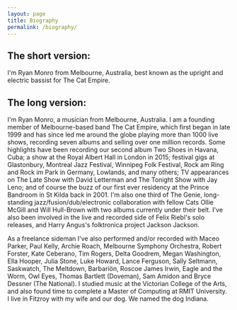 ```yaml
---
layout: page
title: Biography
permalink: /biography/
---
```


## The short version: 
I'm Ryan Monro from Melbourne, Australia, best known as the upright and electric bassist for The Cat Empire.

## The long version: 
I'm Ryan Monro, a musician from Melbourne, Australia. I am a founding member of Melbourne-based band The Cat Empire, which first began in late 1999 and has since led me around the globe playing more than 1000 live shows, recording seven albums and selling over one million records. Some highlights have been recording our second album Two Shoes in Havana, Cuba; a show at the Royal Albert Hall in London in 2015; festival gigs at Glastonbury, Montreal Jazz Festival, Winnipeg Folk Festival, Rock am Ring and Rock im Park in Germany, Lowlands, and many others; TV appearances on The Late Show with David Letterman and The Tonight Show with Jay Leno; and of course the buzz of our first ever residency at the Prince Bandroom in St Kilda back in 2001. I'm also one third of The Genie, long-standing jazz/fusion/dub/electronic collaboration with fellow Cats Ollie McGill and Will Hull-Brown with two albums currently under their belt. I've also been involved in the live and recorded side of Felix Riebl's solo releases, and Harry Angus's folktronica project Jackson Jackson. 

As a freelance sideman I've also performed and/or recorded with Maceo Parker, Paul Kelly, Archie Roach, Melbourne Symphony Orchestra, Robert Forster, Kate Ceberano, Tim Rogers, Delta Goodrem, Megan Washington, Ella Hooper, Julia Stone, Luke Howard, Lance Ferguson, Sally Seltmann, Saskwatch, The Meltdown, Barbariön, Roscoe James Irwin, Eagle and the Worm, Owl Eyes, Thomas Bartlett (Doveman), Sam Amidon and Bryce Dessner (The National). I studied music at the Victorian College of the Arts, and also found time to complete a Master of Computing at RMIT University. I live in Fitzroy with my wife and our dog. We named the dog Indiana.

